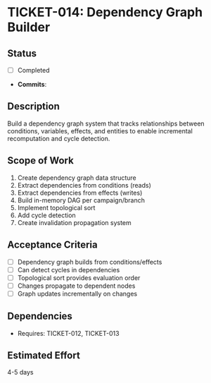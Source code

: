# TICKET-014: Dependency Graph Builder

## Status
- [ ] Completed
- **Commits**:

## Description
Build a dependency graph system that tracks relationships between conditions, variables, effects, and entities to enable incremental recomputation and cycle detection.

## Scope of Work
1. Create dependency graph data structure
2. Extract dependencies from conditions (reads)
3. Extract dependencies from effects (writes)
4. Build in-memory DAG per campaign/branch
5. Implement topological sort
6. Add cycle detection
7. Create invalidation propagation system

## Acceptance Criteria
- [ ] Dependency graph builds from conditions/effects
- [ ] Can detect cycles in dependencies
- [ ] Topological sort provides evaluation order
- [ ] Changes propagate to dependent nodes
- [ ] Graph updates incrementally on changes

## Dependencies
- Requires: TICKET-012, TICKET-013

## Estimated Effort
4-5 days
